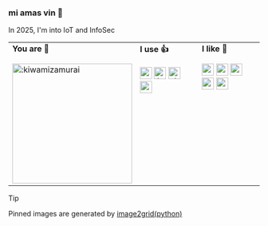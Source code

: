 ### mi amas vin 👋

In 2025, I'm into IoT and InfoSec

<table>
  <tr>
    <td valign="top" width="33%">
      <b>You are 📣</b><br><br>
      <img width="240" src="https://count.getloli.com/@:kiwamizamurai?name=%3Akiwamizamurai&theme=booru-mjg&padding=7&offset=0&align=top&scale=1&pixelated=1&darkmode=auto" alt=":kiwamizamurai" />
    </td>
    <td valign="top" width="33%">
      <b>I use 👍</b><br><br>
      <!-- starts -->
      <div>
        <img src="https://cdn.jsdelivr.net/npm/simple-icons@11.13.0/icons/python.svg" width=24 alt=":python" />
        <img src="https://cdn.jsdelivr.net/npm/simple-icons@11.13.0/icons/kubernetes.svg" width=24 alt=":kubernetes" />
        <img src="https://cdn.jsdelivr.net/npm/simple-icons@11.13.0/icons/dbt.svg" width=24 alt=":dbt" />
        <img src="https://cdn.jsdelivr.net/npm/simple-icons@11.13.0/icons/terraform.svg" width=24 alt=":terraform" />
        <br>
        </div>
      <!-- ends -->
    </td>
    <td valign="top" width="33%">
      <b>I like 👀</b><br><br>
      <!-- starts -->
      <div>
        <img src="https://cdn.jsdelivr.net/npm/simple-icons@11.13.0/icons/ycombinator.svg" width=24 alt=":ycombinator" />
        <img src="https://cdn.jsdelivr.net/npm/simple-icons@11.13.0/icons/proxmox.svg" width=24 alt=":proxmox" />
        <img src="https://cdn.jsdelivr.net/npm/simple-icons@11.13.0/icons/observable.svg" width=24 alt=":observable" />
        <img src="https://cdn.jsdelivr.net/npm/simple-icons@11.13.0/icons/ubiquiti.svg" width=24 alt=":ubiquiti" />
        <img src="https://avatars.githubusercontent.com/u/17420673?s=200&v=4" width=24 alt=":m5stack" />
      </div>
      <!-- ends -->
    </td>
  </tr>
</table>

> [!TIP]
> Pinned images are generated by <a href="https://github.com/kiwamizamurai/image2grid"> image2grid(python) </a>
